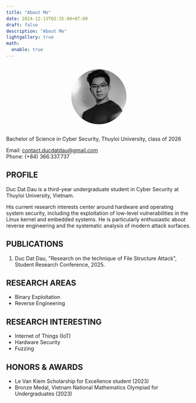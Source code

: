 ```yaml
---
title: "About Me"
date: 2024-12-13T02:35:00+07:00
draft: false
description: "About Me"
lightgallery: true
math:
  enable: true
---
```


<div style="text-align: center;">
    <figure style="display: inline-block; text-align: center;">
        <img src="./avt.jpg" style="width: 150px; border-radius:999px; max-width: 100%;">
    </figure>
</div>

Bachelor of Science in Cyber Security, Thuyloi University, class of 2026

Email: contact.ducdatdau@gmail.com\
Phone: (+84) 366.337.737

## PROFILE 

Duc Dat Dau is a third-year undergraduate student in Cyber Security at Thuyloi University, Vietnam. 

His current research interests center around hardware and operating system security, including the exploitation of low-level vulnerabilities in the Linux kernel and embedded systems. He is particularly enthusiastic about reverse engineering and the systematic analysis of modern attack surfaces.

## PUBLICATIONS

1. Duc Dat Dau, "Research on the technique of File Structure Attack", Student Research Conference, 2025. 

## RESEARCH AREAS

- Binary Exploitation 
- Reverse Engineering 

## RESEARCH INTERESTING

- Internet of Things (IoT)
- Hardware Security 
- Fuzzing 

## HONORS & AWARDS 

- Le Van Kiem Scholarship for Excellence student (2023)
- Bronze Medal, Vietnam National Mathematics Olympiad for Undergraduates (2023)